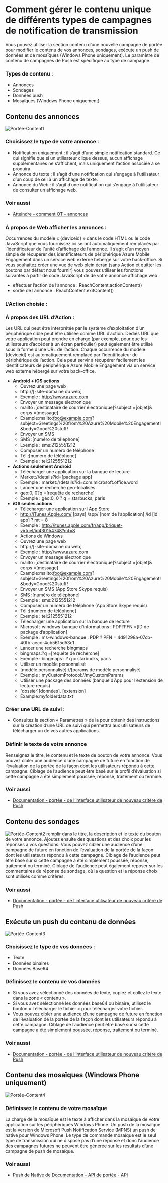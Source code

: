 <properties 
   pageTitle="Interface utilisateur de l’Engagement de Mobile Azure - contenu de portée" 
   description="Apprenez à gérer le contenu unique de différents types de campagnes de notification push lors de l’Engagement Mobile Azure" 
   services="mobile-engagement" 
   documentationCenter="" 
   authors="piyushjo" 
   manager="dwrede" 
   editor=""/>

<tags
   ms.service="mobile-engagement"
   ms.devlang="na"
   ms.topic="article"
   ms.tgt_pltfrm="mobile-multiple"
   ms.workload="mobile" 
   ms.date="08/19/2016"
   ms.author="piyushjo"/>

# <a name="how-to-manage-the-unique-content-of-the-different-types-of-push-notification-campaigns"></a>Comment gérer le contenu unique de différents types de campagnes de notification de transmission
 
Vous pouvez utiliser la section contenu d’une nouvelle campagne de portée pour modifier le contenu de vos annonces, sondages, exécute un push de données et de mosaïques (Windows Phone uniquement). Le paramètre de contenu de campagnes de Push est spécifique au type de campagne. 
 
### <a name="content-types"></a>Types de contenu :
- Annonces
- Sondages
- Données push
- Mosaïques (Windows Phone uniquement)
 
## <a name="content-of-announcements"></a>Contenu des annonces
 ![Portée-Content1][30] 

### <a name="choose-the-type-of-your-announcement"></a>Choisissez le type de votre annonce :
-    Notification uniquement : il s’agit d’une simple notification standard. Ce qui signifie que si un utilisateur clique dessus, aucun affichage supplémentaires ne s’affichent, mais uniquement l’action associée à se produira.
-    Annonce du texte : il s’agit d’une notification qui s’engage à l’utilisateur d’un coup de œil à un affichage de texte.
-    Annonce du Web : il s’agit d’une notification qui s’engage à l’utilisateur de consulter un affichage web.

### <a name="see-also"></a>Voir aussi
- [Atteindre - comment OT - annonces][Link 3] 

### <a name="about-web-view-announcements"></a>À propos de Web afficher les annonces :
Occurrences du modèle « {deviceid} » dans le code HTML ou le code JavaScript que vous fournissez ici seront automatiquement remplacés par l’identificateur de l’unité d’affichage de l’annonce. Il s’agit d’un moyen simple de récupérer des identificateurs de périphérique Azure Mobile Engagement dans un service web externe hébergé sur votre back-office.
Si vous souhaitez créer une vue de web plein écran (sans Action et quitter les boutons par défaut nous fournir) vous pouvez utiliser les fonctions suivantes à partir de code JavaScript de de votre annonce affichage web : 

-    effectuer l’action de l’annonce : ReachContent.actionContent()
-    sortie de l’annonce : ReachContent.exitContent()
 
### <a name="choose-your-action"></a>L’Action choisie :

### <a name="about-action-urls"></a>À propos des URL d’Action :
Les URL qui peut être interprétée par le système d’exploitation d’un périphérique cible peut être utilisée comme URL d’action.
Dédiés URL que votre application peut prendre en charge (par exemple, pour que les utilisateurs d’accéder à un écran particulier) peut également être utilisé sous la forme d’une URL de l’action.
Chaque occurrence du modèle {deviceid} est automatiquement remplacé par l’identificateur du périphérique de l’action. Cela peut servir à récupérer facilement les identificateurs de périphérique Azure Mobile Engagement via un service web externe hébergé sur votre back-office.

- **Android + iOS actions**
    - Ouvrez une page web
    - http://\[-site-domaine du web\] 
    - Exemple : http://www.azure.com
    - Envoyer un message électronique
    - mailto :\[destinataire de courrier électronique\]?subject =\[objet\]& corps =\[message\] 
    - Example:mailto:foo@example.com?subject=Greetings%20from%20Azure%20Mobile%20Engagement!&body=Good%20stuff!
    - Envoyer un SMS
    - SMS :\[numéro de téléphone\] 
    - Exemple : sms:2125551212
    - Composer un numéro de téléphone
    - Tél :\[numéro de téléphone\] 
    - Exemple : tel:2125551212
- **Actions seulement Android**
    - Télécharger une application sur la banque de lecture
    - Market://details?id=\[package app\] 
    - Exemple : market://details?id=com.microsoft.office.word
    - Lancer une recherche géo-localisés
    - geo:0, 0?q =\[requête de recherche\] 
    - Exemple : geo:0, 0 ? q = starbucks, paris
- **iOS seules actions**
    - Télécharger une application sur l’App Store
    - http://iTunes.Apple.com/ [pays] /app/ [nom de l’application] /id [id app] ? mt = 8 
    - Exemple : http://itunes.apple.com/fr/app/briquet-virtuel/id430154748?mt=8
    - Actions de Windows
    - Ouvrez une page web
    - http://\[-site-domaine du web\] 
    - Exemple : http://www.azure.com
    - Envoyer un message électronique
    - mailto :\[destinataire de courrier électronique\]?subject =\[objet\]& corps =\[message\] 
    - Example:mailto:foo@example.com?subject=Greetings%20from%20Azure%20Mobile%20Engagement!&body=Good%20stuff!
    - Envoyer un SMS (App Store Skype requis)
    - SMS :\[numéro de téléphone\] 
    - Exemple : sms:2125551212
    - Composer un numéro de téléphone (App Store Skype requis)
    - Tél :\[numéro de téléphone\] 
    - Exemple : tel:2125551212
    - Télécharger une application sur la banque de lecture
    - Microsoft-windows-banque d’informations : PDP?PFN =\[ID de package d’application\] 
    - Exemple : ms-windows-banque : PDP ? PFN = 4d91298a-07cb-40fb-aecc-4cb5615d53c1
    - Lancer une recherche bingmaps
    - bingmaps:?q =\[requête de recherche\] 
    - Exemple : bingmaps : ? q = starbucks, paris
    - Utiliser un modèle personnalisé
    - \[modèle personnalisé\]://\[params de modèle personnalisé\] 
    - Exemple : myCustomProtocol://myCustomParams
    - Utiliser une package des données (banque d’App pour l’extension de lecture requis)
    - \[dossier\]\[données\]. \[extension\] 
    - Example:myfolderdata.txt
 
### <a name="build-a-tracking-url"></a>Créer une URL de suivi :
-    Consultez la section « Paramètres » de la <UI Documentation> pour obtenir des instructions sur la création d’une URL de suivi qui permettra aux utilisateurs de télécharger un de vos autres applications.
 
### <a name="define-the-texts-of-your-announcement"></a>Définir le texte de votre annonce
Renseignez le titre, le contenu et le texte de bouton de votre annonce. Vous pouvez cibler une audience d’une campagne de future en fonction de l’évaluation de la portée de la façon dont les utilisateurs répondu à cette campagne. Ciblage de l’audience peut être basé sur le profil d’évaluation si cette campagne a été simplement poussée, réponse, traitement ou terminé.

### <a name="see-also"></a>Voir aussi
- [Documentation - portée - de l’interface utilisateur de nouveau critère de Push][Link 28]

## <a name="content-of-polls"></a>Contenu des sondages
![Portée-Content2][31] remplir dans le titre, la description et le texte du bouton de votre annonce. Ajoutez ensuite des questions et des choix pour les réponses à vos questions.
Vous pouvez cibler une audience d’une campagne de future en fonction de l’évaluation de la portée de la façon dont les utilisateurs répondu à cette campagne. Ciblage de l’audience peut être basé sur si cette campagne a été simplement poussée, réponse, traitement ou terminé. Ciblage de l’audience peut également reposer sur les commentaires de réponse de sondage, où la question et la réponse choix sont utilisés comme critères.

### <a name="see-also"></a>Voir aussi
- [Documentation - portée - de l’interface utilisateur de nouveau critère de Push][Link 28]
 
## <a name="content-of-data-pushes"></a>Exécute un push du contenu de données
![Portée-Content3][32] 

### <a name="choose-the-type-of-your-data"></a>Choisissez le type de vos données :
- Texte
- Données binaires
- Données Base64

### <a name="define-the-content-of-your-data"></a>Définissez le contenu de vos données
- Si vous avez sélectionné des données de texte, copiez et collez le texte dans la zone « contenu ».
- Si vous avez sélectionné les données base64 ou binaire, utilisez le bouton « Télécharger le fichier » pour télécharger votre fichier.
- Vous pouvez cibler une audience d’une campagne de future en fonction de l’évaluation de la portée de la façon dont les utilisateurs répondu à cette campagne. Ciblage de l’audience peut être basé sur si cette campagne a été simplement poussée, réponse, traitement ou terminé.

### <a name="see-also"></a>Voir aussi
- [Documentation - portée - de l’interface utilisateur de nouveau critère de Push][Link 28]

## <a name="content-of-tiles-windows-phone-only"></a>Contenu des mosaïques (Windows Phone uniquement)
![Portée-Content4][33]

### <a name="define-the-content-of-your-tile"></a>Définissez le contenu de votre mosaïque
La charge de la mosaïque est le texte à afficher dans la mosaïque de votre application sur les périphériques Windows Phone.
Un push de la mosaïque est la version de Microsoft Push Notification Service (MPNS) un push de native pour Windows Phone. Le type de commande mosaïque est le seul type de transmission qui ne dispose pas d’une réponse et donc l’audience des campagnes futures ne peuvent être générée sur les résultats d’une campagne de push de mosaïque. 

### <a name="see-also"></a>Voir aussi
- [Push de Native de Documentation - API de portée - API][Link 4]

<!--Image references-->
[1]: ./media/mobile-engagement-user-interface-navigation/navigation1.png
[2]: ./media/mobile-engagement-user-interface-home/home1.png
[3]: ./media/mobile-engagement-user-interface-home/home2.png
[4]: ./media/mobile-engagement-user-interface-home/home3.png
[5]: ./media/mobile-engagement-user-interface-home/home4.png
[6]: ./media/mobile-engagement-user-interface-home/home5.png
[7]: ./media/mobile-engagement-user-interface-my-account/myaccount1.png
[8]: ./media/mobile-engagement-user-interface-my-account/myaccount2.png
[9]: ./media/mobile-engagement-user-interface-my-account/myaccount3.png
[10]: ./media/mobile-engagement-user-interface-analytics/analytics1.png
[11]: ./media/mobile-engagement-user-interface-analytics/analytics2.png
[12]: ./media/mobile-engagement-user-interface-analytics/analytics3.png
[13]: ./media/mobile-engagement-user-interface-analytics/analytics4.png
[14]: ./media/mobile-engagement-user-interface-monitor/monitor1.png
[15]: ./media/mobile-engagement-user-interface-monitor/monitor2.png
[16]: ./media/mobile-engagement-user-interface-monitor/monitor3.png
[17]: ./media/mobile-engagement-user-interface-monitor/monitor4.png
[18]: ./media/mobile-engagement-user-interface-reach/reach1.png
[19]: ./media/mobile-engagement-user-interface-reach/reach2.png
[20]: ./media/mobile-engagement-user-interface-reach-campaign/Reach-Campaign1.png
[21]: ./media/mobile-engagement-user-interface-reach-campaign/Reach-Campaign2.png
[22]: ./media/mobile-engagement-user-interface-reach-campaign/Reach-Campaign3.png
[23]: ./media/mobile-engagement-user-interface-reach-campaign/Reach-Campaign4.png
[24]: ./media/mobile-engagement-user-interface-reach-campaign/Reach-Campaign5.png
[25]: ./media/mobile-engagement-user-interface-reach-campaign/Reach-Campaign6.png
[26]: ./media/mobile-engagement-user-interface-reach-campaign/Reach-Campaign7.png
[27]: ./media/mobile-engagement-user-interface-reach-campaign/Reach-Campaign8.png
[28]: ./media/mobile-engagement-user-interface-reach-campaign/Reach-Campaign9.png
[29]: ./media/mobile-engagement-user-interface-reach-criterion/Reach-Criterion1.png
[30]: ./media/mobile-engagement-user-interface-reach-content/Reach-Content1.png
[31]: ./media/mobile-engagement-user-interface-reach-content/Reach-Content2.png
[32]: ./media/mobile-engagement-user-interface-reach-content/Reach-Content3.png
[33]: ./media/mobile-engagement-user-interface-reach-content/Reach-Content4.png
[34]: ./media/mobile-engagement-user-interface-dashboard/dashboard1.png
[35]: ./media/mobile-engagement-user-interface-segments/segments1.png
[36]: ./media/mobile-engagement-user-interface-segments/segments2.png
[37]: ./media/mobile-engagement-user-interface-segments/segments3.png
[38]: ./media/mobile-engagement-user-interface-segments/segments4.png
[39]: ./media/mobile-engagement-user-interface-segments/segments5.png
[40]: ./media/mobile-engagement-user-interface-segments/segments6.png
[41]: ./media/mobile-engagement-user-interface-segments/segments7.png
[42]: ./media/mobile-engagement-user-interface-segments/segments8.png
[43]: ./media/mobile-engagement-user-interface-segments/segments9.png
[44]: ./media/mobile-engagement-user-interface-segments/segments10.png
[45]: ./media/mobile-engagement-user-interface-segments/segments11.png
[46]: ./media/mobile-engagement-user-interface-settings/settings1.png
[47]: ./media/mobile-engagement-user-interface-settings/settings2.png
[48]: ./media/mobile-engagement-user-interface-settings/settings3.png
[49]: ./media/mobile-engagement-user-interface-settings/settings4.png
[50]: ./media/mobile-engagement-user-interface-settings/settings5.png
[51]: ./media/mobile-engagement-user-interface-settings/settings6.png
[52]: ./media/mobile-engagement-user-interface-settings/settings7.png
[53]: ./media/mobile-engagement-user-interface-settings/settings8.png
[54]: ./media/mobile-engagement-user-interface-settings/settings9.png
[55]: ./media/mobile-engagement-user-interface-settings/settings10.png
[56]: ./media/mobile-engagement-user-interface-settings/settings11.png
[57]: ./media/mobile-engagement-user-interface-settings/settings12.png
[58]: ./media/mobile-engagement-user-interface-settings/settings13.png

<!--Link references-->
[Link 1]: mobile-engagement-user-interface.md
[Link 2]: mobile-engagement-troubleshooting-guide.md
[Link 3]: mobile-engagement-how-tos.md
[Link 4]: http://go.microsoft.com/fwlink/?LinkID=525553
[Link 5]: http://go.microsoft.com/fwlink/?LinkID=525554
[Link 6]: http://go.microsoft.com/fwlink/?LinkId=525555
[Link 7]: https://account.windowsazure.com/PreviewFeatures
[Link 8]: https://social.msdn.microsoft.com/Forums/azure/home?forum=azuremobileengagement
[Link 9]: http://azure.microsoft.com/services/mobile-engagement/
[Link 10]: http://azure.microsoft.com/documentation/services/mobile-engagement/
[Link 11]: http://azure.microsoft.com/pricing/details/mobile-engagement/
[Link 12]: mobile-engagement-user-interface-navigation.md
[Link 13]: mobile-engagement-user-interface-home.md
[Link 14]: mobile-engagement-user-interface-my-account.md
[Link 15]: mobile-engagement-user-interface-analytics.md
[Link 16]: mobile-engagement-user-interface-monitor.md
[Link 17]: mobile-engagement-user-interface-reach.md
[Link 18]: mobile-engagement-user-interface-segments.md
[Link 19]: mobile-engagement-user-interface-dashboard.md
[Link 20]: mobile-engagement-user-interface-settings.md
[Link 21]: mobile-engagement-troubleshooting-guide-analytics.md
[Link 22]: mobile-engagement-troubleshooting-guide-apis.md
[Link 23]: mobile-engagement-troubleshooting-guide-push-reach.md
[Link 24]: mobile-engagement-troubleshooting-guide-service.md
[Link 25]: mobile-engagement-troubleshooting-guide-sdk.md
[Link 26]: mobile-engagement-troubleshooting-guide-sr-info.md
[Link 27]: mobile-engagement-user-interface-reach-campaign.md
[Link 28]: mobile-engagement-user-interface-reach-criterion.md
[Link 29]: mobile-engagement-user-interface-reach-content.md
 
